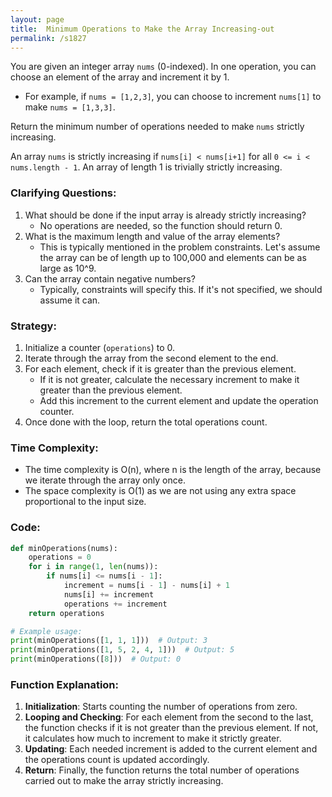 ```yaml
---
layout: page
title:  Minimum Operations to Make the Array Increasing-out
permalink: /s1827
---
```

You are given an integer array `nums` (0-indexed). In one operation, you can choose an element of the array and increment it by 1.

- For example, if `nums = [1,2,3]`, you can choose to increment `nums[1]` to make `nums = [1,3,3]`.

Return the minimum number of operations needed to make `nums` strictly increasing.

An array `nums` is strictly increasing if `nums[i] < nums[i+1]` for all `0 <= i < nums.length - 1`. An array of length 1 is trivially strictly increasing.

### Clarifying Questions:
1. What should be done if the input array is already strictly increasing?  
   - No operations are needed, so the function should return 0.
2. What is the maximum length and value of the array elements?  
   - This is typically mentioned in the problem constraints. Let's assume the array can be of length up to 100,000 and elements can be as large as 10^9.
3. Can the array contain negative numbers?  
   - Typically, constraints will specify this. If it's not specified, we should assume it can.

### Strategy:
1. Initialize a counter (`operations`) to 0.
2. Iterate through the array from the second element to the end.
3. For each element, check if it is greater than the previous element.
   - If it is not greater, calculate the necessary increment to make it greater than the previous element.
   - Add this increment to the current element and update the operation counter.
4. Once done with the loop, return the total operations count.

### Time Complexity:
- The time complexity is O(n), where n is the length of the array, because we iterate through the array only once.
- The space complexity is O(1) as we are not using any extra space proportional to the input size.

### Code:
```python
def minOperations(nums):
    operations = 0
    for i in range(1, len(nums)):
        if nums[i] <= nums[i - 1]:
            increment = nums[i - 1] - nums[i] + 1
            nums[i] += increment
            operations += increment
    return operations

# Example usage:
print(minOperations([1, 1, 1]))  # Output: 3
print(minOperations([1, 5, 2, 4, 1]))  # Output: 5
print(minOperations([8]))  # Output: 0
```

### Function Explanation:
1. **Initialization**: Starts counting the number of operations from zero.
2. **Looping and Checking**: For each element from the second to the last, the function checks if it is not greater than the previous element. If not, it calculates how much to increment to make it strictly greater.
3. **Updating**: Each needed increment is added to the current element and the operations count is updated accordingly.
4. **Return**: Finally, the function returns the total number of operations carried out to make the array strictly increasing.
